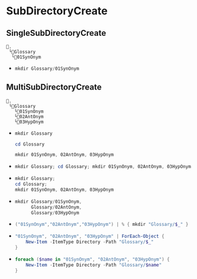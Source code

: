 # SubDirectoryCreate
## SingleSubDirectoryCreate
```
📌.
 └📁Glossary
  └📁01SynOnym
```
- ```ps1
  mkdir Glossary/01SynOnym
  ```

## MultiSubDirectoryCreate
```
📌.
 └📁Glossary
   └📁01SynOnym
   └📁02AntOnym
   └📁03HypOnym
```

- ```ps1
  mkdir Glossary
  ```
  ```ps1
  cd Glossary
  ```
  ```ps1
  mkdir 01SynOnym, 02AntOnym, 03HypOnym
  ```
- ```ps1
  mkdir Glossary; cd Glossary; mkdir 01SynOnym, 02AntOnym, 03HypOnym
  ```
- ```ps1
  mkdir Glossary; 
  cd Glossary; 
  mkdir 01SynOnym, 02AntOnym, 03HypOnym
  ```
- ```ps1
  mkdir Glossary/01SynOnym,
        Glossary/02AntOnym,
        Glossary/03HypOnym
  ```
- ```ps1
  ("01SynOnym","02AntOnym","03HypOnym") | % { mkdir "Glossary/$_" }
  ```
- ```ps1
  "01SynOnym", "02AntOnym", "03HypOnym" | ForEach-Object {
      New-Item -ItemType Directory -Path "Glossary/$_"
  }
  ```
- ```ps1
  foreach ($name in "01SynOnym", "02AntOnym", "03HypOnym") {
      New-Item -ItemType Directory -Path "Glossary/$name"
  }
  ```
